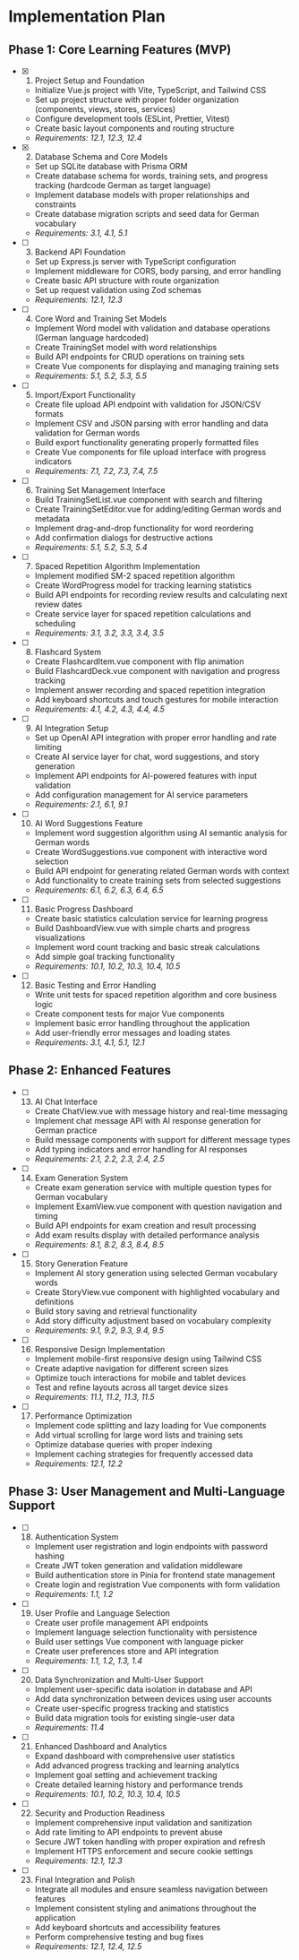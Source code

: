 # Implementation Plan

## Phase 1: Core Learning Features (MVP)

- [x] 1. Project Setup and Foundation
  - Initialize Vue.js project with Vite, TypeScript, and Tailwind CSS
  - Set up project structure with proper folder organization (components, views, stores, services)
  - Configure development tools (ESLint, Prettier, Vitest)
  - Create basic layout components and routing structure
  - _Requirements: 12.1, 12.3, 12.4_

- [x] 2. Database Schema and Core Models
  - Set up SQLite database with Prisma ORM
  - Create database schema for words, training sets, and progress tracking (hardcode German as target language)
  - Implement database models with proper relationships and constraints
  - Create database migration scripts and seed data for German vocabulary
  - _Requirements: 3.1, 4.1, 5.1_

- [ ] 3. Backend API Foundation
  - Set up Express.js server with TypeScript configuration
  - Implement middleware for CORS, body parsing, and error handling
  - Create basic API structure with route organization
  - Set up request validation using Zod schemas
  - _Requirements: 12.1, 12.3_

- [ ] 4. Core Word and Training Set Models
  - Implement Word model with validation and database operations (German language hardcoded)
  - Create TrainingSet model with word relationships
  - Build API endpoints for CRUD operations on training sets
  - Create Vue components for displaying and managing training sets
  - _Requirements: 5.1, 5.2, 5.3, 5.5_

- [ ] 5. Import/Export Functionality
  - Create file upload API endpoint with validation for JSON/CSV formats
  - Implement CSV and JSON parsing with error handling and data validation for German words
  - Build export functionality generating properly formatted files
  - Create Vue components for file upload interface with progress indicators
  - _Requirements: 7.1, 7.2, 7.3, 7.4, 7.5_

- [ ] 6. Training Set Management Interface
  - Build TrainingSetList.vue component with search and filtering
  - Create TrainingSetEditor.vue for adding/editing German words and metadata
  - Implement drag-and-drop functionality for word reordering
  - Add confirmation dialogs for destructive actions
  - _Requirements: 5.1, 5.2, 5.3, 5.4_

- [ ] 7. Spaced Repetition Algorithm Implementation
  - Implement modified SM-2 spaced repetition algorithm
  - Create WordProgress model for tracking learning statistics
  - Build API endpoints for recording review results and calculating next review dates
  - Create service layer for spaced repetition calculations and scheduling
  - _Requirements: 3.1, 3.2, 3.3, 3.4, 3.5_

- [ ] 8. Flashcard System
  - Create FlashcardItem.vue component with flip animation
  - Build FlashcardDeck.vue component with navigation and progress tracking
  - Implement answer recording and spaced repetition integration
  - Add keyboard shortcuts and touch gestures for mobile interaction
  - _Requirements: 4.1, 4.2, 4.3, 4.4, 4.5_

- [ ] 9. AI Integration Setup
  - Set up OpenAI API integration with proper error handling and rate limiting
  - Create AI service layer for chat, word suggestions, and story generation
  - Implement API endpoints for AI-powered features with input validation
  - Add configuration management for AI service parameters
  - _Requirements: 2.1, 6.1, 9.1_

- [ ] 10. AI Word Suggestions Feature
  - Implement word suggestion algorithm using AI semantic analysis for German words
  - Create WordSuggestions.vue component with interactive word selection
  - Build API endpoint for generating related German words with context
  - Add functionality to create training sets from selected suggestions
  - _Requirements: 6.1, 6.2, 6.3, 6.4, 6.5_

- [ ] 11. Basic Progress Dashboard
  - Create basic statistics calculation service for learning progress
  - Build DashboardView.vue with simple charts and progress visualizations
  - Implement word count tracking and basic streak calculations
  - Add simple goal tracking functionality
  - _Requirements: 10.1, 10.2, 10.3, 10.4, 10.5_

- [ ] 12. Basic Testing and Error Handling
  - Write unit tests for spaced repetition algorithm and core business logic
  - Create component tests for major Vue components
  - Implement basic error handling throughout the application
  - Add user-friendly error messages and loading states
  - _Requirements: 3.1, 4.1, 5.1, 12.1_

## Phase 2: Enhanced Features

- [ ] 13. AI Chat Interface
  - Create ChatView.vue with message history and real-time messaging
  - Implement chat message API with AI response generation for German practice
  - Build message components with support for different message types
  - Add typing indicators and error handling for AI responses
  - _Requirements: 2.1, 2.2, 2.3, 2.4, 2.5_

- [ ] 14. Exam Generation System
  - Create exam generation service with multiple question types for German vocabulary
  - Implement ExamView.vue component with question navigation and timing
  - Build API endpoints for exam creation and result processing
  - Add exam results display with detailed performance analysis
  - _Requirements: 8.1, 8.2, 8.3, 8.4, 8.5_

- [ ] 15. Story Generation Feature
  - Implement AI story generation using selected German vocabulary words
  - Create StoryView.vue component with highlighted vocabulary and definitions
  - Build story saving and retrieval functionality
  - Add story difficulty adjustment based on vocabulary complexity
  - _Requirements: 9.1, 9.2, 9.3, 9.4, 9.5_

- [ ] 16. Responsive Design Implementation
  - Implement mobile-first responsive design using Tailwind CSS
  - Create adaptive navigation for different screen sizes
  - Optimize touch interactions for mobile and tablet devices
  - Test and refine layouts across all target device sizes
  - _Requirements: 11.1, 11.2, 11.3, 11.5_

- [ ] 17. Performance Optimization
  - Implement code splitting and lazy loading for Vue components
  - Add virtual scrolling for large word lists and training sets
  - Optimize database queries with proper indexing
  - Implement caching strategies for frequently accessed data
  - _Requirements: 12.1, 12.2_

## Phase 3: User Management and Multi-Language Support

- [ ] 18. Authentication System
  - Implement user registration and login endpoints with password hashing
  - Create JWT token generation and validation middleware
  - Build authentication store in Pinia for frontend state management
  - Create login and registration Vue components with form validation
  - _Requirements: 1.1, 1.2_

- [ ] 19. User Profile and Language Selection
  - Create user profile management API endpoints
  - Implement language selection functionality with persistence
  - Build user settings Vue component with language picker
  - Create user preferences store and API integration
  - _Requirements: 1.1, 1.2, 1.3, 1.4_

- [ ] 20. Data Synchronization and Multi-User Support
  - Implement user-specific data isolation in database and API
  - Add data synchronization between devices using user accounts
  - Create user-specific progress tracking and statistics
  - Build data migration tools for existing single-user data
  - _Requirements: 11.4_

- [ ] 21. Enhanced Dashboard and Analytics
  - Expand dashboard with comprehensive user statistics
  - Add advanced progress tracking and learning analytics
  - Implement goal setting and achievement tracking
  - Create detailed learning history and performance trends
  - _Requirements: 10.1, 10.2, 10.3, 10.4, 10.5_

- [ ] 22. Security and Production Readiness
  - Implement comprehensive input validation and sanitization
  - Add rate limiting to API endpoints to prevent abuse
  - Secure JWT token handling with proper expiration and refresh
  - Implement HTTPS enforcement and secure cookie settings
  - _Requirements: 12.1, 12.3_

- [ ] 23. Final Integration and Polish
  - Integrate all modules and ensure seamless navigation between features
  - Implement consistent styling and animations throughout the application
  - Add keyboard shortcuts and accessibility features
  - Perform comprehensive testing and bug fixes
  - _Requirements: 12.1, 12.4, 12.5_